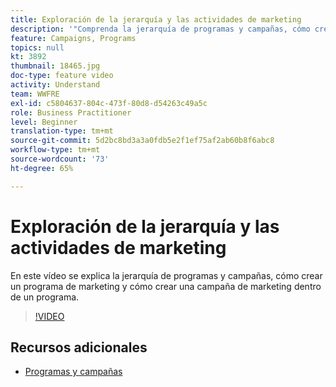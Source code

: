 ```yaml
---
title: Exploración de la jerarquía y las actividades de marketing
description: '"Comprenda la jerarquía de programas y campañas, cómo crear un programa de marketing y cómo crear una campaña de marketing dentro de un programa".'
feature: Campaigns, Programs
topics: null
kt: 3892
thumbnail: 18465.jpg
doc-type: feature video
activity: Understand
team: WWFRE
exl-id: c5804637-804c-473f-80d8-d54263c49a5c
role: Business Practitioner
level: Beginner
translation-type: tm+mt
source-git-commit: 5d2bc8bd3a3a0fdb5e2f1ef75af2ab60b8f6abc8
workflow-type: tm+mt
source-wordcount: '73'
ht-degree: 65%

---
```


# Exploración de la jerarquía y las actividades de marketing

En este vídeo se explica la jerarquía de programas y campañas, cómo crear un programa de marketing y cómo crear una campaña de marketing dentro de un programa.

>[!VIDEO](https://video.tv.adobe.com/v/18465?quality=12)

## Recursos adicionales

* [Programas y campañas](https://experienceleague.adobe.com/docs/campaign-standard/using/getting-started/marketing-plans/programs-and-campaigns.html?lang=es)
